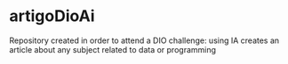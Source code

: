 # artigoDioAi
Repository created in order to attend a DIO challenge: using IA creates an article about any subject related to data or programming
